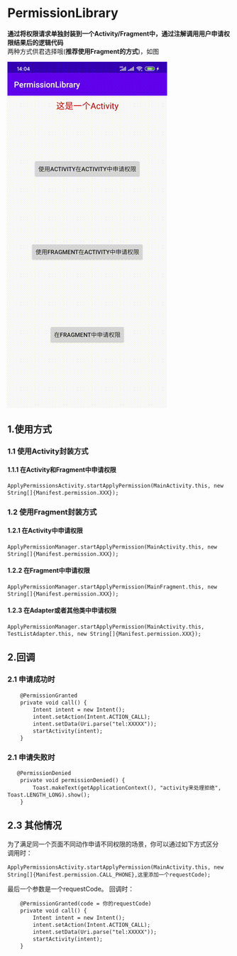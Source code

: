 # PermissionLibrary

__通过将权限请求单独封装到一个Activity/Fragment中，通过注解调用用户申请权限结果后的逻辑代码__    
两种方式供君选择哦(__推荐使用Fragment的方式__)，如图

![image](https://github.com/HousTracy/PermissionLibrary/blob/master/PermissionApplication/permission.gif)

##  1.使用方式
### 1.1 使用Activity封装方式
#### 1.1.1 在Activity和Fragment中申请权限  
```
ApplyPermissionsActivity.startApplyPermission(MainActivity.this, new String[]{Manifest.permission.XXX});
```
### 1.2 使用Fragment封装方式
#### 1.2.1 在Activity中申请权限
```
ApplyPermissionManager.startApplyPermission(MainActivity.this, new String[]{Manifest.permission.XXX});
```
#### 1.2.2 在Fragment中申请权限
```
ApplyPermissionManager.startApplyPermission(MainFragment.this, new String[]{Manifest.permission.XXX});
```
#### 1.2.3 在Adapter或者其他类中申请权限
```
ApplyPermissionManager.startApplyPermission(MainActivity.this, TestListAdapter.this, new String[]{Manifest.permission.XXX});
```
##  2.回调
### 2.1 申请成功时
```
    @PermissionGranted
    private void call() {
        Intent intent = new Intent();
        intent.setAction(Intent.ACTION_CALL);
        intent.setData(Uri.parse("tel:XXXXX"));
        startActivity(intent);
    }
```
### 2.1 申请失败时
```
   @PermissionDenied
    private void permissionDenied() {
        Toast.makeText(getApplicationContext(), "activity来处理拒绝", Toast.LENGTH_LONG).show();
    }
```
## 2.3 其他情况
为了满足同一个页面不同动作申请不同权限的场景，你可以通过如下方式区分  
调用时：
```
ApplyPermissionsActivity.startApplyPermission(MainActivity.this, new String[]{Manifest.permission.CALL_PHONE},这里添加一个requestCode);
```
最后一个参数是一个requestCode。
回调时：
```
    @PermissionGranted(code = 你的requestCode)
    private void call() {
        Intent intent = new Intent();
        intent.setAction(Intent.ACTION_CALL);
        intent.setData(Uri.parse("tel:XXXXX"));
        startActivity(intent);
    }
```



